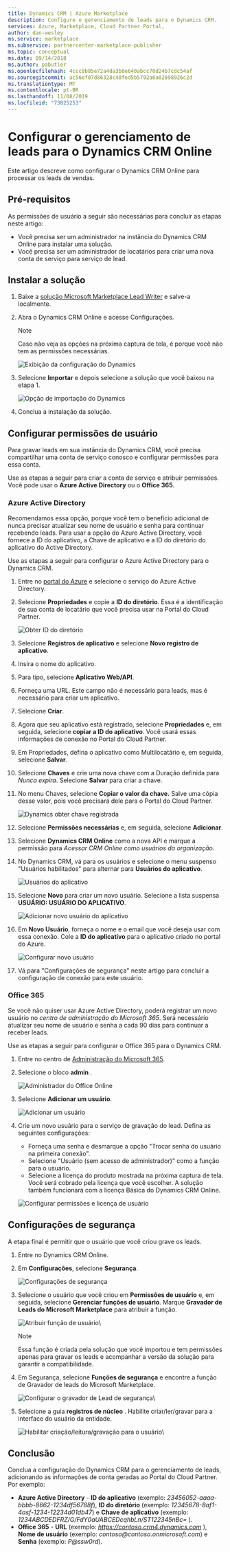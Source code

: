 ```yaml
---
title: Dynamics CRM | Azure Marketplace
description: Configure o gerenciamento de leads para o Dynamics CRM.
services: Azure, Marketplace, Cloud Partner Portal,
author: dan-wesley
ms.service: marketplace
ms.subservice: partnercenter-marketplace-publisher
ms.topic: conceptual
ms.date: 09/14/2018
ms.author: pabutler
ms.openlocfilehash: 4ccc8b85e72a4da3b0e640abcc70d24b7cdc54af
ms.sourcegitcommit: ac56ef07d86328c40fed5b5792a6a02698926c2d
ms.translationtype: MT
ms.contentlocale: pt-BR
ms.lasthandoff: 11/08/2019
ms.locfileid: "73825253"
---
```

# <a name="configure-lead-management-for-dynamics-crm-online"></a>Configurar o gerenciamento de leads para o Dynamics CRM Online

Este artigo descreve como configurar o Dynamics CRM Online para processar os leads de vendas.

## <a name="prerequisites"></a>Pré-requisitos

As permissões de usuário a seguir são necessárias para concluir as etapas neste artigo:
- Você precisa ser um administrador na instância do Dynamics CRM Online para instalar uma solução.
- Você precisa ser um administrador de locatários para criar uma nova conta de serviço para serviço de lead.

<a name="install-the-solution"></a>Instalar a solução
--------------------

1.  Baixe a [solução Microsoft Marketplace Lead Writer](https://mpsapiprodwus.blob.core.windows.net/documentation/MicrosoftMarketplacesLeadIntegrationSolution_1_0_0_0_target_CRM_6.1_managed.zip) e salve-a localmente.

2.  Abra o Dynamics CRM Online e acesse Configurações.
    >[!NOTE]
    >Caso não veja as opções na próxima captura de tela, é porque você não tem as permissões necessárias.
 
       ![Exibição da configuração do Dynamics](./media/cloud-partner-portal-lead-management-instructions-dynamics/crmonline1.png)

3.  Selecione **Importar** e depois selecione a solução que você baixou na etapa 1.
 
    ![Opção de importação do Dynamics](./media/cloud-partner-portal-lead-management-instructions-dynamics/crmonline2.png)

4.  Conclua a instalação da solução.

## <a name="configure-user-permissions"></a>Configurar permissões de usuário

Para gravar leads em sua instância do Dynamics CRM, você precisa compartilhar uma conta de serviço conosco e configurar permissões para essa conta.

Use as etapas a seguir para criar a conta de serviço e atribuir permissões. Você pode usar o **Azure Active Directory** ou o **Office 365**.

### <a name="azure-active-directory"></a>Azure Active Directory

Recomendamos essa opção, porque você tem o benefício adicional de nunca precisar atualizar seu nome de usuário e senha para continuar recebendo leads. Para usar a opção do Azure Active Directory, você fornece a ID do aplicativo, a Chave de aplicativo e a ID do diretório do aplicativo do Active Directory.

Use as etapas a seguir para configurar o Azure Active Directory para o Dynamics CRM.

1.  Entre no [portal do Azure](https://portal.azure.com/) e selecione o serviço do Azure Active Directory.

2.  Selecione **Propriedades** e copie a **ID do diretório**. Essa é a identificação de sua conta de locatário que você precisa usar na Portal do Cloud Partner.

    ![Obter ID do diretório](./media/cloud-partner-portal-lead-management-instructions-dynamics/directoryid.png)

3.  Selecione **Registros de aplicativo** e selecione **Novo registro de aplicativo**.
4.  Insira o nome do aplicativo.
5.  Para tipo, selecione **Aplicativo Web/API**.
6.  Forneça uma URL. Este campo não é necessário para leads, mas é necessário para criar um aplicativo.
7. Selecione **Criar**.
8.  Agora que seu aplicativo está registrado, selecione **Propriedades** e, em seguida, selecione **copiar a ID do aplicativo**. Você usará essas informações de conexão no Portal do Cloud Partner.
9.  Em Propriedades, defina o aplicativo como Multilocatário e, em seguida, selecione **Salvar**.

10. Selecione **Chaves** e crie uma nova chave com a Duração definida para *Nunca expira*. Selecione **Salvar** para criar a chave. 
11. No menu Chaves, selecione **Copiar o valor da chave.** Salve uma cópia desse valor, pois você precisará dele para o Portal do Cloud Partner.
    
    ![Dynamics obter chave registrada](./media/cloud-partner-portal-lead-management-instructions-dynamics/registerkeys.png)
    
12. Selecione **Permissões necessárias** e, em seguida, selecione **Adicionar**. 
13. Selecione **Dynamics CRM Online** como a nova API e marque a permissão para *Acessar CRM Online como usuários da organização*.

14. No Dynamics CRM, vá para os usuários e selecione o menu suspenso "Usuários habilitados" para alternar para **Usuários do aplicativo**.
    
    ![Usuários do aplicativo](./media/cloud-partner-portal-lead-management-instructions-dynamics/applicationuserfirst.PNG)

15. Selecione **Novo** para criar um novo usuário. Selecione a lista suspensa **USUÁRIO: USUÁRIO DO APLICATIVO**.
    
    ![Adicionar novo usuário do aplicativo](./media/cloud-partner-portal-lead-management-instructions-dynamics/applicationuser.PNG)

16. Em **Novo Usuário**, forneça o nome e o email que você deseja usar com essa conexão. Cole a **ID do aplicativo** para o aplicativo criado no portal do Azure.

     ![Configurar novo usuário](./media/cloud-partner-portal-lead-management-instructions-dynamics/leadgencreateuser.PNG)

17. Vá para "Configurações de segurança" neste artigo para concluir a configuração de conexão para este usuário.

### <a name="office-365"></a>Office 365

Se você não quiser usar Azure Active Directory, poderá registrar um novo usuário no *centro de administração do Microsoft 365*. Será necessário atualizar seu nome de usuário e senha a cada 90 dias para continuar a receber leads.

Use as etapas a seguir para configurar o Office 365 para o Dynamics CRM.

1. Entre no centro de [Administração do Microsoft 365](https://admin.microsoft.com).

2. Selecione o bloco **admin** .

    ![Administrador do Office Online](./media/cloud-partner-portal-lead-management-instructions-dynamics/crmonline3.png)

3. Selecione **Adicionar um usuário**.

    ![Adicionar um usuário](./media/cloud-partner-portal-lead-management-instructions-dynamics/crmonline4.png)

4. Crie um novo usuário para o serviço de gravação do lead. Defina as seguintes configurações:

    -   Forneça uma senha e desmarque a opção "Trocar senha do usuário na primeira conexão".
    -   Selecione "Usuário (sem acesso de administrador)" como a função para o usuário.
    -   Selecione a licença do produto mostrada na próxima captura de tela. Você será cobrado pela licença que você escolher. A solução também funcionará com a licença Básica do Dynamics CRM Online.
    
    ![Configurar permissões e licença de usuário](./media/cloud-partner-portal-lead-management-instructions-dynamics/crmonline5.png)

## <a name="security-settings"></a>Configurações de segurança

A etapa final é permitir que o usuário que você criou grave os leads.

1.  Entre no Dynamics CRM Online.
2.  Em **Configurações**, selecione **Segurança**.
    
    ![Configurações de segurança](./media/cloud-partner-portal-lead-management-instructions-dynamics/crmonline6.png)

3.  Selecione o usuário que você criou em **Permissões de usuário** e, em seguida, selecione **Gerenciar funções de usuário**. Marque **Gravador de Leads do Microsoft Marketplace** para atribuir a função.

    ![Atribuir função de usuário](./media/cloud-partner-portal-lead-management-instructions-dynamics/crmonline7.png)\

    >[!NOTE]
    >Essa função é criada pela solução que você importou e tem permissões apenas para gravar os leads e acompanhar a versão da solução para garantir a compatibilidade.

4.  Em Segurança, selecione **Funções de segurança** e encontre a função de Gravador de leads do Microsoft Marketplace.
    
    ![Configurar o gravador de Lead de segurança](./media/cloud-partner-portal-lead-management-instructions-dynamics/crmonline10.jpg)\

5. Selecione a guia **registros de núcleo** . Habilite criar/ler/gravar para a interface do usuário da entidade.

    ![Habilitar criação/leitura/gravação para o usuário](./media/cloud-partner-portal-lead-management-instructions-dynamics/crmonline11.jpg)\

## <a name="wrap-up"></a>Conclusão

Conclua a configuração do Dynamics CRM para o gerenciamento de leads, adicionando as informações de conta geradas ao Portal do Cloud Partner. Por exemplo:

-   **Azure Active Directory** - **ID do aplicativo** (exemplo: *23456052-aaaa-bbbb-8662-1234df56788f*), **ID do diretório** (exemplo: *12345678-8af1-4asf-1234-12234d01db47*) e **Chave de aplicativo** (exemplo: *1234ABCDEDFRZ/G/FdY0aUABCEDcqhbLn/ST122345nBc=* ).
-   **Office 365** - **URL** (exemplo: *https://contoso.crm4.dynamics.com* ), **Nome de usuário** (exemplo: *contoso\@contoso.onmicrosoft.com*) e **Senha** (exemplo: *P\@ssw0rd*).
